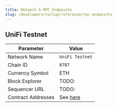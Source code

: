 ```yaml
---
title: Network & RPC Endpoints
slug: /developers/rollup/reference/rpc-endpoints
---
```


## UniFi Testnet

| Parameter          | Value                               |
|--------------------|-------------------------------------|
| Network Name       | `UniFi Testnet`                     |
| Chain ID           | `8787`                              |
| Currency Symbol    | ETH                                 |
| Block Explorer     | TODO:                               |
| Sequencer URL      | TODO:                               |
| Contract Addresses | See [here](./contract-addresses.md) |
